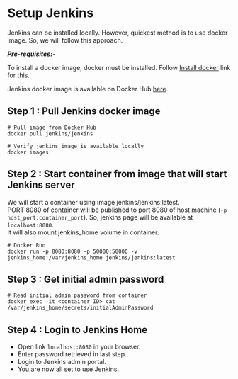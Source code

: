 # Setup Jenkins

Jenkins can be installed locally. However, quickest method is to use docker image. So, we will follow this approach.

***Pre-requisites:-***

To install a docker image, docker must be installed. Follow [Install docker](https://kathuriaas.github.io/code-examples/docker/install_docker) link for this.

Jenkins docker image is available on Docker Hub [here](https://hub.docker.com/r/jenkins/jenkins).

## Step 1 : Pull Jenkins docker image

```shell
# Pull image from Docker Hub
docker pull jenkins/jenkins

# Verify jenkins image is available locally
docker images
```

## Step 2 : Start container from image that will start Jenkins server

We will start a container using image jenkins/jenkins:latest.  
PORT 8080 of container will be published to port 8080 of host machine (`-p host_port:container_port`). So, jenkins page will be available at `localhost:8080`.  
It will also mount jenkins_home volume in container.

```shell
# Docker Run
docker run -p 8080:8080 -p 50000:50000 -v jenkins_home:/var/jenkins_home jenkins/jenkins:latest
```

## Step 3 : Get initial admin password

```shell
# Read initial admin password from container
docker exec -it <container ID> cat /var/jenkins_home/secrets/initialAdminPassword
```

## Step 4 : Login to Jenkins Home

- Open link `localhost:8080` in your browser.
- Enter password retrieved in last step.
- Login to Jenkins admin portal.
- You are now all set to use Jenkins.
